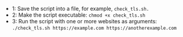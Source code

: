 - 1:  Save the script into a file, for example, `check_tls.sh.`
- 2:  Make the script executable: `chmod +x check_tls.sh`
- 3:  Run the script with one or more websites as arguments: `./check_tls.sh https://example.com https://anotherexample.com`
